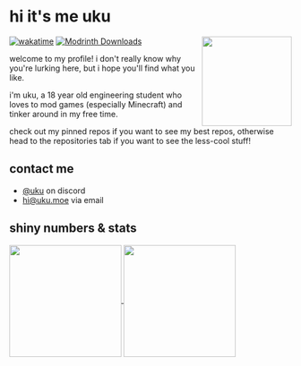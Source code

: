 <!-- \
[website](https://uku3lig.github.io) -->
<!---
uku3lig/uku3lig is a ✨ special ✨ repository because its `README.md` (this file) appears on your GitHub profile.
You can click the Preview link to take a look at your changes.
--->

# hi it's me uku 

<img align="right" src="https://avatars.githubusercontent.com/u/61147779" width="160"/>

[![wakatime](https://wakatime.com/badge/user/8c040ab4-dd86-485b-ac52-d0ca1971b711.svg?style=for-the-badge&logo=appveyor)](https://wakatime.com/@8c040ab4-dd86-485b-ac52-d0ca1971b711)
[![Modrinth Downloads](https://img.shields.io/endpoint?style=for-the-badge&url=https%3A%2F%2Fapi.uku3lig.net%2Fdownloads%2Fuku%2Fshields)](https://modrinth.com/user/HiuxcjYJ)

welcome to my profile! i don't really know why you're lurking here, but i hope you'll find what you like.

i'm uku, a 18 year old engineering student who loves to mod games (especially Minecraft) and tinker around in my free time.

check out my pinned repos if you want to see my best repos, otherwise head to the repositories tab if you want to see the less-cool stuff!

## contact me

* [@uku](https://discord.com/users/319463560356823050) on discord
* [hi@uku.moe](mailto:hi@uku.moe) via email

## shiny numbers & stats

<a href="https://github.com/anuraghazra/github-readme-stats">
  <img height=200 align="center" src="https://github-readme-stats.vercel.app/api?username=uku3lig&show_icons=true&theme=transparent" />
  <img height=200 align="center" src="https://github-readme-stats.vercel.app/api/top-langs/?username=uku3lig&layout=compact&langs_count=8&theme=transparent" />
</a>

